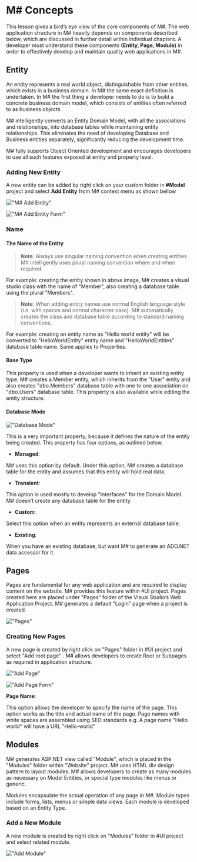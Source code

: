 # M# Concepts

This lesson gives a bird’s eye view of the core components of M#. The web application structure in M# heavily depends on components described below, which are discussed in further detail within individual chapters. A developer must understand these components **(Entity, Page, Module)** in order to effectively develop and maintain quality web applications in M#.

## Entity

An entity represents a real world object, distinguishable from other entities, which exists in a business domain. In M# the same exact definition is undertaken. In M# the first thing a developer needs to do is to build a concrete business domain model, which consists of entities often referred to as business objects.

M# intelligently converts an Entity Domain Model, with all the associations and relationships, into database tables while maintaining entity relationships. This eliminates the need of developing Database and Business entities separately, significantly reducing the development time.

M# fully supports Object Oriented development and encourages developers to use all such features exposed at entity and property level.

### Adding New Entity

A new entity can be added by right click on your custom folder in **#Model** project and select **Add Entity** from M# context menu as shown bellow

!["M# Add Entity"](ConceptsImages/AddEntity.PNG "M# Add Entity")

!["M# Add Entity Form"](ConceptsImages/CreateEntityForm.PNG "M# Add Entity Form ")

### Name

#### The Name of the Entity

> **Note**: Always use singular naming convention when creating entities. M# intelligently uses plural naming convention where and when required.

For example: creating the entity shown in above image, M# creates a visual studio class with the name of "Member", also creating a database table using the plural "Members".

> **Note**: When adding entity names use normal English language style (i.e. with spaces and normal character case). M# automatically creates the class and database table according to standard naming conventions.

For example: creating an entity name as "Hello world entity" will be converted to "HelloWorldEntity" entity name and "HelloWorldEntities" database table name. Same applies to Properties.

#### Base Type

This property is used when a developer wants to inherit an existing entity type. M# creates a Member entity, which inherits from the "User" entity and also creates "dbo.Members" database table with one to one association on "dbo.Users" database table. This property is also available while editing the entity structure.

#### Database Mode

!["Database Mode"](ConceptsImages/DatabaseMode.PNG "Database Mode")

This is a very important property, because it defines the nature of the entity being created. This property has four options, as outlined below.

- **Managed**:

M# uses this option by default. Under this option, M# creates a database table for the entity and assumes that this entity will hold real data.

- **Transient**:

This option is used mostly to develop "Interfaces" for the Domain Model. M# doesn’t create any database table for the entity.

- **Custom**:

Select this option when an entity represents an external database table.

- **Existing**:

When you have an existing database, but want M# to generate an ADO.NET data accessor for it.

## Pages

Pages are fundamental for any web application and are required to display content on the website. M# provides this feature within #UI project. Pages created here are placed under "Pages" folder of the Visual Studio’s Web Application Project. M# generates a default "Login" page when a project is created.

!["Pages"](ConceptsImages/Pages.PNG "Pages")

### Creating New Pages

A new page is created by right click on "Pages" folder in #UI project and select "Add root page" . M# allows developers to create Root or Subpages as required in application structure.

!["Add Page"](ConceptsImages/AddPage.PNG "Add Page")

!["Add Page Form"](ConceptsImages/AddPageForm.PNG "Add Page Form")

**Page Name**:

This option allows the developer to specify the name of the page. This option works as the title and actual name of the page. Page names with white spaces are assembled using SEO standards e.g. A page name "Hello world" will have a URL "Hello-world"

## Modules

M# generates ASP.NET view called "Module", which is placed in the "Modules" folder within "Website" project. M# uses HTML div design pattern to layout modules. M# allows developers to create as many modules as necessary on Model Entities, or special type modules like menus or generic.

Modules encapsulate the actual operation of any page in M#. Module types include forms, lists, menus or simple data views. Each module is developed based on an Entity Type.

### Add a New Module

A new module is created by right click on "Modules" folder in #UI project and select related module.

!["Add Module"](ConceptsImages/AddModule.PNG "Add Module")
